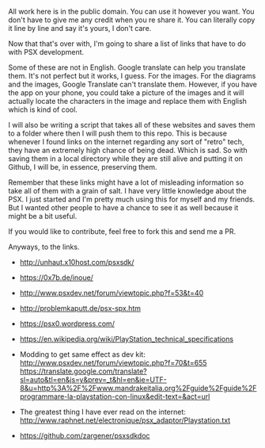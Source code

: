 All work here is in the public domain. You can use it however you want. You don't have to give me any credit when you re share it. You can literally copy it line by line and say it's yours, I don't care.

Now that that's over with, I'm going to share a list of links that have to do with PSX development.

Some of these are not in English. Google translate can help you translate them. It's not perfect but it works, I guess. For the images. For the diagrams and the images, Google Translate can't translate them. However, if you have the app on your phone, you could take a picture of the images and it will actually locate the characters in the image and replace them with English which is kind of cool.

I will also be writing a script that takes all of these websites and saves them to a folder where then I will push them to this repo. This is because whenever I found links on the internet regarding any sort of "retro" tech, they have an extremely high chance of being dead. Which is sad. So with saving them in a local directory while they are still alive and putting it on Github, I will be, in essence, preserving them.

Remember that these links might have a lot of misleading information so take all of them with a grain of salt. I have very little knowledge about the PSX. I just started and I'm pretty much using this for myself and my friends. But I wanted other people to have a chance to see it as well because it might be a bit useful.

If you would like to contribute, feel free to fork this and send me a PR.

Anyways, to the links.

* http://unhaut.x10host.com/psxsdk/

* https://0x7b.de/inoue/

* http://www.psxdev.net/forum/viewtopic.php?f=53&t=40

* http://problemkaputt.de/psx-spx.htm

* https://psx0.wordpress.com/

* https://en.wikipedia.org/wiki/PlayStation_technical_specifications

* Modding to get same effect as dev kit: http://www.psxdev.net/forum/viewtopic.php?f=70&t=655
https://translate.google.com/translate?sl=auto&tl=en&js=y&prev=_t&hl=en&ie=UTF-8&u=http%3A%2F%2Fwww.mandrakeitalia.org%2Fguide%2Fguide%2Fprogrammare-la-playstation-con-linux&edit-text=&act=url

* The greatest thing I have ever read on the internet: http://www.raphnet.net/electronique/psx_adaptor/Playstation.txt

* https://github.com/zargener/psxsdkdoc

